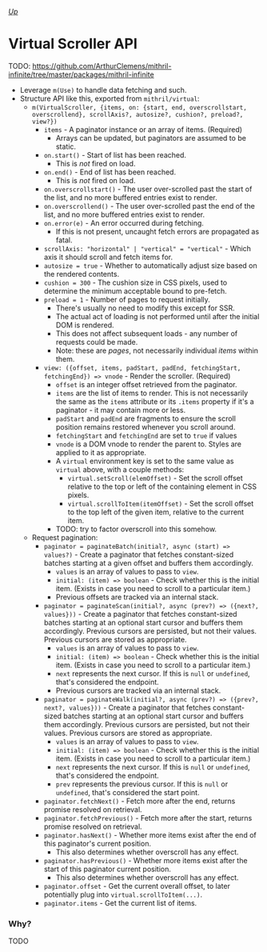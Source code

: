[*Up*](README.md)

# Virtual Scroller API

TODO: https://github.com/ArthurClemens/mithril-infinite/tree/master/packages/mithril-infinite

- Leverage `m(Use)` to handle data fetching and such.
- Structure API like this, exported from `mithril/virtual`:
    - `m(VirtualScroller, {items, on: {start, end, overscrollstart, overscrollend}, scrollAxis?, autosize?, cushion?, preload?, view?})`
        - `items` - A paginator instance or an array of items. (Required)
            - Arrays can be updated, but paginators are assumed to be static.
        - `on.start()` - Start of list has been reached.
            - This is *not* fired on load.
        - `on.end()` - End of list has been reached.
            - This is *not* fired on load.
        - `on.overscrollstart()` - The user over-scrolled past the start of the list, and no more buffered entries exist to render.
        - `on.overscrollend()` - The user over-scrolled past the end of the list, and no more buffered entries exist to render.
        - `on.error(e)` - An error occurred during fetching.
            - If this is not present, uncaught fetch errors are propagated as fatal.
        - `scrollAxis: "horizontal" | "vertical" = "vertical"` - Which axis it should scroll and fetch items for.
        - `autosize = true` - Whether to automatically adjust size based on the rendered contents.
        - `cushion = 300` - The cushion size in CSS pixels, used to determine the minimum acceptable bound to pre-fetch.
        - `preload = 1` - Number of pages to request initially.
            - There's usually no need to modify this except for SSR.
            - The actual act of loading is not performed until after the initial DOM is rendered.
            - This does not affect subsequent loads - any number of requests could be made.
            - Note: these are *pages*, not necessarily individual *items* within them.
        - `view: ({offset, items, padStart, padEnd, fetchingStart, fetchingEnd}) => vnode` - Render the scroller. (Required)
            - `offset` is an integer offset retrieved from the paginator.
            - `items` are the list of items to render. This is not necessarily the same as the `items` attribute or its `.items` property if it's a paginator - it may contain more or less.
            - `padStart` and `padEnd` are fragments to ensure the scroll position remains restored whenever you scroll around.
            - `fetchingStart` and `fetchingEnd` are set to `true` if values
            - `vnode` is a DOM vnode to render the parent to. Styles are applied to it as appropriate.
            - A `virtual` environment key is set to the same value as `virtual` above, with a couple methods:
                - `virtual.setScroll(elemOffset)` - Set the scroll offset relative to the top or left of the containing element in CSS pixels.
                - `virtual.scrollToItem(itemOffset)` - Set the scroll offset to the top left of the given item, relative to the current item.
            - TODO: try to factor overscroll into this somehow.
    - Request pagination:
        - `paginator = paginateBatch(initial?, async (start) => values?)` - Create a paginator that fetches constant-sized batches starting at a given offset and buffers them accordingly.
            - `values` is an array of values to pass to `view`.
            - `initial: (item) => boolean` - Check whether this is the initial item. (Exists in case you need to scroll to a particular item.)
            - Previous offsets are tracked via an internal stack.
        - `paginator = paginateScan(initial?, async (prev?) => ({next?, values}))` - Create a paginator that fetches constant-sized batches starting at an optional start cursor and buffers them accordingly. Previous cursors are persisted, but not their values. Previous cursors are stored as appropriate.
            - `values` is an array of values to pass to `view`.
            - `initial: (item) => boolean` - Check whether this is the initial item. (Exists in case you need to scroll to a particular item.)
            - `next` represents the next cursor. If this is `null` or `undefined`, that's considered the endpoint.
            - Previous cursors are tracked via an internal stack.
        - `paginator = paginateWalk(initial?, async (prev?) => ({prev?, next?, values}))` - Create a paginator that fetches constant-sized batches starting at an optional start cursor and buffers them accordingly. Previous cursors are persisted, but not their values. Previous cursors are stored as appropriate.
            - `values` is an array of values to pass to `view`.
            - `initial: (item) => boolean` - Check whether this is the initial item. (Exists in case you need to scroll to a particular item.)
            - `next` represents the next cursor. If this is `null` or `undefined`, that's considered the endpoint.
            - `prev` represents the previous cursor. If this is `null` or `undefined`, that's considered the start point.
        - `paginator.fetchNext()` - Fetch more after the end, returns promise resolved on retrieval.
        - `paginator.fetchPrevious()` - Fetch more after the start, returns promise resolved on retrieval.
        - `paginator.hasNext()` - Whether more items exist after the end of this paginator's current position.
            - This also determines whether overscroll has any effect.
        - `paginator.hasPrevious()` - Whether more items exist after the start of this paginator current position.
            - This also determines whether overscroll has any effect.
        - `paginator.offset` - Get the current overall offset, to later potentially plug into `virtual.scrollToItem(...)`.
        - `paginator.items` - Get the current list of items.

### Why?

TODO
